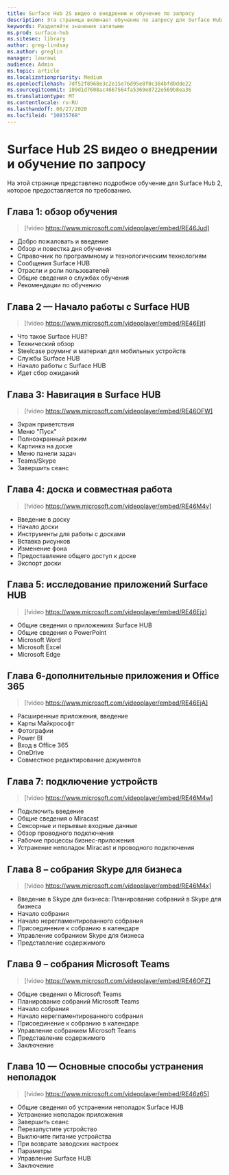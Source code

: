```yaml
---
title: Surface Hub 2S видео о внедрении и обучение по запросу
description: Эта страница включает обучение по запросу для Surface Hub 2.
keywords: Разделяйте значения запятыми
ms.prod: surface-hub
ms.sitesec: library
author: greg-lindsay
ms.author: greglin
manager: laurawi
audience: Admin
ms.topic: article
ms.localizationpriority: Medium
ms.openlocfilehash: 7df52f8968e3c2e15e76d95e8f0c384bfd0dde22
ms.sourcegitcommit: 109d1d7608ac4667564fa5369e8722e569b8ea36
ms.translationtype: MT
ms.contentlocale: ru-RU
ms.lasthandoff: 06/27/2020
ms.locfileid: "10835768"
---
```

# Surface Hub 2S видео о внедрении и обучение по запросу

На этой странице представлено подробное обучение для Surface Hub 2, которое предоставляется по требованию.

##  <a name="chapter-1---training-overview"></a>Глава 1: обзор обучения

> [!video https://www.microsoft.com/videoplayer/embed/RE46Jud] 

- Добро пожаловать и введение
- Обзор и повестка дня обучения
- Справочник по программному и технологическим технологиям
- Сообщения Surface HUB
- Отрасли и роли пользователей
- Общие сведения о службах обучения
- Рекомендации по обучению

##  <a name="chapter-2---getting-started-with-surface-hub"></a>Глава 2 — Начало работы с Surface HUB

> [!video https://www.microsoft.com/videoplayer/embed/RE46Ejt] 

- Что такое Surface HUB?
- Технический обзор
- Steelcase роуминг и материал для мобильных устройств
- Службы Surface HUB
- Начало работы с Surface HUB
- Идет сбор ожиданий

##  <a name="chapter-3---navigating-surface-hub"></a>Глава 3: Навигация в Surface HUB

> [!video https://www.microsoft.com/videoplayer/embed/RE46OFW] 

- Экран приветствия
- Меню "Пуск"
- Полноэкранный режим
- Картинка на доске
- Меню панели задач
- Teams/Skype
- Завершить сеанс

##  <a name="chapter-4---whiteboarding-and-collaboration"></a>Глава 4: доска и совместная работа

> [!video https://www.microsoft.com/videoplayer/embed/RE46M4v] 

- Введение в доску
- Начало доски
- Инструменты для работы с досками
- Вставка рисунков
- Изменение фона
- Предоставление общего доступ к доске
- Экспорт доски 
 
##  <a name="chapter-5---exploring-surface-hub-apps"></a>Глава 5: исследование приложений Surface HUB

> [!video https://www.microsoft.com/videoplayer/embed/RE46Ejz] 

- Общие сведения о приложениях Surface HUB
- Общие сведения о PowerPoint
- Microsoft Word
- Microsoft Excel
- Microsoft Edge

##  <a name="chapter-6---advanced-apps-and-office-365"></a>Глава 6-дополнительные приложения и Office 365

> [!video https://www.microsoft.com/videoplayer/embed/RE46EjA] 

- Расширенные приложения, введение
- Карты Майкрософт
- Фотографии
- Power BI
- Вход в Office 365
- OneDrive
- Совместное редактирование документов

##  <a name="chapter-7---connecting-devices"></a>Глава 7: подключение устройств

> [!video https://www.microsoft.com/videoplayer/embed/RE46M4w] 

- Подключить введение
- Общие сведения о Miracast
- Сенсорные и перьевые входные данные
- Обзор проводного подключения
- Рабочие процессы бизнес-приложения
- Устранение неполадок Miracast и проводного подключения    
 
##  <a name="chapter-8---skype-for-business-meetings"></a>Глава 8 – собрания Skype для бизнеса

> [!video https://www.microsoft.com/videoplayer/embed/RE46M4x] 

- Введение в Skype для бизнеса: Планирование собраний в Skype для бизнеса
- Начало собрания
- Начало нерегламентированного собрания
- Присоединение к собранию в календаре
- Управление собранием Skype для бизнеса
- Представление содержимого
    
##  <a name="chapter-9---microsoft-teams-meetings"></a>Глава 9 – собрания Microsoft Teams

> [!video https://www.microsoft.com/videoplayer/embed/RE46OFZ] 

- Общие сведения о Microsoft Teams
- Планирование собраний Microsoft Teams
- Начало собрания
- Начало нерегламентированного собрания
- Присоединение к собранию в календаре
- Управление собранием Microsoft Teams
- Представление содержимого
- Заключение

##  <a name="chapter-10---basic-troubleshooting"></a>Глава 10 — Основные способы устранения неполадок

> [!video https://www.microsoft.com/videoplayer/embed/RE46z65] 

- Общие сведения об устранении неполадок Surface HUB
- Устранение неполадок приложения
- Завершить сеанс
- Перезапустите устройство
- Выключите питание устройства
- При возврате заводских настроек
- Параметры
- Управление Surface HUB
- Заключение